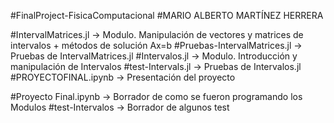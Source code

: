 #FinalProject-FisicaComputacional
#MARIO ALBERTO MARTÍNEZ HERRERA


#IntervalMatrices.jl -> Modulo. Manipulación de vectores y matrices de intervalos + métodos de solución Ax=b
#Pruebas-IntervalMatrices.jl -> Pruebas de IntervalMatrices.jl
#Intervalos.jl -> Modulo. Introducción y manipulación de Intervalos
#test-Intervals.jl -> Pruebas de Intervalos.jl
#PROYECTOFINAL.ipynb -> Presentación del proyecto

#Proyecto Final.ipynb -> Borrador de como se fueron programando los Modulos
#test-Intervalos -> Borrador de algunos test
